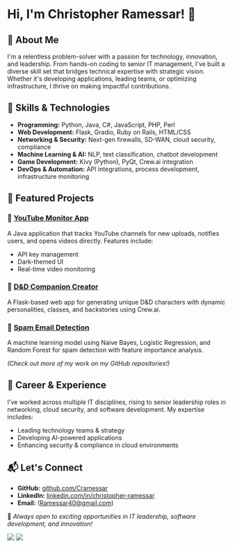 # Hi, I'm Christopher Ramessar! 👋

## 🚀 About Me
I'm a relentless problem-solver with a passion for technology, innovation, and leadership. From hands-on coding to senior IT management, I've built a diverse skill set that bridges technical expertise with strategic vision. Whether it's developing applications, leading teams, or optimizing infrastructure, I thrive on making impactful contributions.

## 🔧 Skills & Technologies
- **Programming:** Python, Java, C#, JavaScript, PHP, Perl
- **Web Development:** Flask, Gradio, Ruby on Rails, HTML/CSS
- **Networking & Security:** Next-gen firewalls, SD-WAN, cloud security, compliance
- **Machine Learning & AI:** NLP, text classification, chatbot development
- **Game Development:** Kivy (Python), PyQt, Crew.ai integration
- **DevOps & Automation:** API integrations, process development, infrastructure monitoring

## 🌟 Featured Projects
### 🔹 [YouTube Monitor App](https://github.com/Cramessar)
A Java application that tracks YouTube channels for new uploads, notifies users, and opens videos directly. Features include:
- API key management
- Dark-themed UI
- Real-time video monitoring

### 🔹 [D&D Companion Creator](https://github.com/Cramessar)
A Flask-based web app for generating unique D&D characters with dynamic personalities, classes, and backstories using Crew.ai.

### 🔹 [Spam Email Detection](https://github.com/Cramessar)
A machine learning model using Naive Bayes, Logistic Regression, and Random Forest for spam detection with feature importance analysis.

_(Check out more of my work on my GitHub repositories!)_

## 🎯 Career & Experience
I've worked across multiple IT disciplines, rising to senior leadership roles in networking, cloud security, and software development. My expertise includes:
- Leading technology teams & strategy
- Developing AI-powered applications
- Enhancing security & compliance in cloud environments

## 📬 Let's Connect
- **GitHub:** [github.com/Cramessar](https://github.com/Cramessar)
- **LinkedIn:** [linkedin.com/in/christopher-ramessar](https://www.linkedin.com/in/christopher-ramessar/)
- **Email:** (Ramessar40@gmail.com)

📌 _Always open to exciting opportunities in IT leadership, software development, and innovation!_

<img src="https://media.licdn.com/dms/image/v2/D4E22AQEHGUvNdWAIQQ/feedshare-shrink_2048_1536/feedshare-shrink_2048_1536/0/1731538334407?e=1741219200&v=beta&t=YKp5HgEBix78uS_MsLUSAH-nmsnM-dL5aNvJxB-uTDQ">

<img src="https://github.r2v.ch/codewars?user=cramessar&name=true&top_languages=true&stroke=%23b362ff&theme=gradient_dark_by_level">

